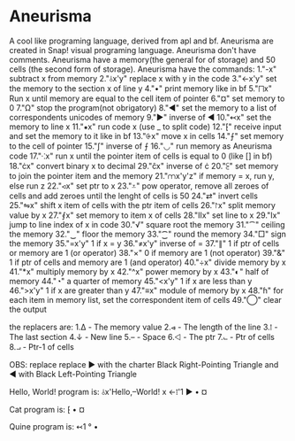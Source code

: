 # Aneurisma
A cool like programing language, derived from apl and bf.
Aneurisma are created in Snap! visual programing language.
Aneurisma don't have comments.
Aneurisma have a memory(the general for of storage) and 50 cells (the second form of storage).
Aneurisma have the commands:
1."-x" subtract x from memory
2."⫰x'y" replace x with y in the code
3."←x'y" set the memory to the section x of line y
4."•" print memory like in bf
5."⨅x" Run x until memory are equal to the cell item of pointer
6."¤" set memory to 0
7."Ω" stop the program(not obrigatory)
8."◀" set the memory to a list of correspondents unicodes of memory
9."▶" inverse of ◀
10."↢x" set the memory to line x
11."⁕x" run code x (use _ to split code)
12."⁅" receive input and set the memory to it like in bf
13."⨭x" move x in cells
14."⨍" set memory to the cell of pointer
15."ʃ" inverse of ⨍
16."◡" run memory as Aneurisma code
17."⁖x" run x until the pointer item of cells is equal to 0 (like [] in bf)
18."ċx" convert binary x to decimal
29."ĉx" inverse of ċ
20."⫕" set memory to join the pointer item and the memory
21."⩋x'y'z" if memory = x, run y, else run z
22."⪦x" set ptr to x
23."⩡" pow operator, remove all zeroes of cells and add zeroes until the lenght of cells is 50
24."⇄" invert cells
25."⇋x" shift x item of cells with the ptr item of cells
26."⨡x" split memory value by x
27."⨐x" set memory to item x of cells
28."Ⅱx" set line to x
29."Ⅰx" jump to line index of x in code
30."√" square root the memory
31."⁀" ceiling the memory
32."‿" floor the memory
33."⁐" round the memory
34."□" sign the memory
35."=x'y" 1 if x = y
36."≠x'y" inverse of =
37."∥" 1 if ptr of cells or memory are 1 (or operator)
38."×" 0 if memory are 1 (not operator)
39."&" 1 if ptr of cells and memory are 1 (and operator)
40."÷x" divide memory by x
41."*x" multiply memory by x
42."^x" power memory by x
43."◐" half of memory
44."◔" a quarter of memory
45."<x'y" 1 if x are less than y
46.">x'y" 1 if x are greater than y
47."≡x" module of memory by x
48."ɦ" for each item in memory list, set the correspondent item of cells
49."◯" clear the output

the replacers are:
1.Δ  - The memory value
2.⩹  - The length of the line
3.⁞  - The last section
4.↓ - New line
5.– - Space
6.⨞  - The ptr
7.⨽  - Ptr of cells
8.⨼  - Ptr-1 of cells

OBS: replace replace ▶ with the charter Black Right-Pointing Triangle and ◀ with Black Left-Pointing Triangle

Hello, World! program is:
 ⫰x'Hello,–World! x ←⁞'1 ▶ • ¤

Cat program is:
 ⁅ • ¤

Quine program is:
 ↢1 ° •
